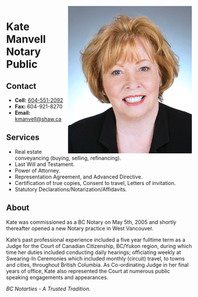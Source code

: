 <img style="float: right" src="/manvellkate.jpg" height="400px" alt="Kate Manvell headshot" />

# Kate Manvell Notary Public

## Contact
- **Cell:** [604-551-2092](tel:604-551-2092)
- **Fax:** 604-921-8270
- **Email:** kmanvell@shaw.ca

## Services
- Real estate conveyancing (buying, selling, refinancing).
- Last Will and Testament.
- Power of Attorney.
- Representation Agreement, and Advanced Directive.
- Certification of true copies, Consent to travel, Letters of invitation.
- Statutory Declarations/Notarization/Affidavits.

## About
Kate was commissioned as a BC Notary on May 5th, 2005 and shortly thereafter opened a new Notary practice in West Vancouver.

Kate’s past professional experience included a five year fulltime term as a Judge for the Court of Canadian Citizenship, BC/Yukon region, during which time her duties included conducting daily hearings; officiating weekly at Swearing-In Ceremonies which included monthly (circuit) travel, to towns and cities, throughout British Columbia. As Co-ordinating Judge in her final years of office, Kate also represented the Court at numerous public speaking engagements and appearances.

*BC Notarties - A Trusted Tradition.*
